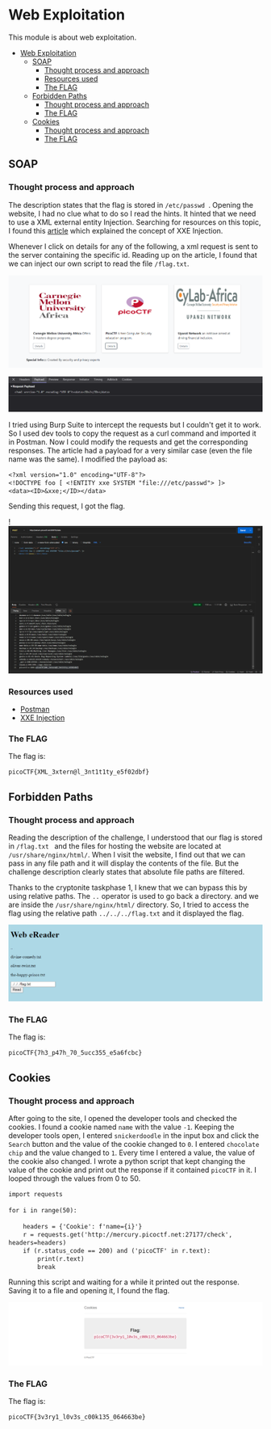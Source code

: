 # Web Exploitation

This module is about web exploitation.

- [Web Exploitation](#web-exploitation)
  - [SOAP](#soap)
    - [Thought process and approach](#thought-process-and-approach)
    - [Resources used](#resources-used)
    - [The FLAG](#the-flag)
  - [Forbidden Paths](#forbidden-paths)
    - [Thought process and approach](#thought-process-and-approach-1)
    - [The FLAG](#the-flag-1)
  - [Cookies](#cookies)
    - [Thought process and approach](#thought-process-and-approach-2)
    - [The FLAG](#the-flag-2)


## SOAP

### Thought process and approach

The description states that the flag is stored in `/etc/passwd `. Opening the website, I had no clue what to do so I read the hints. It hinted that we need to use a XML external entity Injection. Searching for resources on this topic, I found this [article](https://portswigger.net/web-security/xxe) which explained the concept of XXE Injection. 

Whenever I click on details for any of the following, a xml request is sent to the server containing the specific id. Reading up on the article, I found that we can inject our own script to read the file `/flag.txt`. 

![](../resources/soap/2.png)

![](../resources/soap/image.png)

I tried using Burp Suite to intercept the requests but I couldn't get it to work. So I used dev tools to copy the request as a curl command and imported it in Postman. Now I could modify the requests and get the corresponding responses. The article had a payload for a very similar case (even the file name was the same). I modified the payload as:

```
<?xml version="1.0" encoding="UTF-8"?>
<!DOCTYPE foo [ <!ENTITY xxe SYSTEM "file:///etc/passwd"> ]>
<data><ID>&xxe;</ID></data>
```

Sending this request, I got the flag.

!![](../resources/soap/3.png)

### Resources used

- [Postman](https://www.postman.com/)
- [XXE Injection](https://portswigger.net/web-security/xxe)
  
### The FLAG

The flag is:

```
picoCTF{XML_3xtern@l_3nt1t1ty_e5f02dbf}
```

## Forbidden Paths 

### Thought process and approach 

Reading the description of the challenge, I understood that our flag is stored in `/flag.txt ` and the files for hosting the website are located at `/usr/share/nginx/html/`. When I visit the website, I find out that we can pass in any file path and it will display the contents of the file. But the challenge description clearly states that absolute file paths are filtered. 

Thanks to the cryptonite taskphase 1, I knew that we can bypass this by using relative paths. The `..` operator is used to go back a directory. and we are inside the `/usr/share/nginx/html/` directory. So, I tried to access the flag using the relative path `../../../flag.txt` and it displayed the flag.

![](../resources/forbidden_paths/image.png)

### The FLAG

The flag is:

```
picoCTF{7h3_p47h_70_5ucc355_e5a6fcbc}
```

## Cookies

### Thought process and approach 

After going to the site, I opened the developer tools and checked the cookies. I found a cookie named `name` with the value `-1`. Keeping the developer tools open, I entered `snickerdoodle` in the input box and click the `Search` button and the value of the cookie changed to `0`. I entered `chocolate chip` and the value changed to `1`. Every time I entered a value, the value of the cookie also changed. I wrote a python script that kept changing the value of the cookie and print out the response if it contained `picoCTF` in it. I looped through the values from 0 to 50.

```
import requests

for i in range(50):
    
    headers = {'Cookie': f'name={i}'}
    r = requests.get('http://mercury.picoctf.net:27177/check', headers=headers)
    if (r.status_code == 200) and ('picoCTF' in r.text):
        print(r.text)
        break
```

Running this script and waiting for a while it printed out the response. Saving it to a file and opening it, I found the flag.

![](../resources/cookies/image.png)

### The FLAG

The flag is:

```
picoCTF{3v3ry1_l0v3s_c00k135_064663be}
```